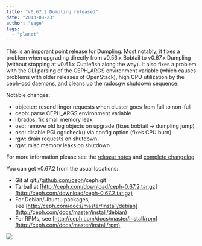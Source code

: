 ```yaml
---
title: "v0.67.2 Dumpling released"
date: "2013-08-23"
author: "sage"
tags: 
  - "planet"
---
```


This is an imporant point release for Dumpling. Most notably, it fixes a problem when upgrading directly from v0.56.x Bobtail to v0.67.x Dumpling (without stopping at v0.61.x Cuttlefish along the way). It also fixes a problem with the CLI parsing of the CEPH\_ARGS environment variable (which causes problems with older releases of OpenStack), high CPU utilization by the ceph-osd daemons, and cleans up the radosgw shutdown sequence.

Notable changes:

- objecter: resend linger requests when cluster goes from full to non-full
- ceph: parse CEPH\_ARGS environment variable
- librados: fix small memory leak
- osd: remove old log objects on upgrade (fixes bobtail -> dumpling jump)
- osd: disable PGLog::check() via config option (fixes CPU burn)
- rgw: drain requests on shutdown
- rgw: misc memory leaks on shutdown

For more information please see the [release notes](http://ceph.com/docs/master/release-notes/#v0-67-2-dumpling) and [complete changelog](http://ceph.com/docs/master/_downloads/v0.67.2.txt).

You can get v0.67.2 from the usual locations:

- Git at git://[github.com/ceph](http://github.com/ceph)/ceph.git
- Tarball at [http://ceph.com/download/ceph-0.67.2.tar.gz](http://ceph.com/download/ceph-0.67.2.tar.gz)
- For Debian/Ubuntu packages, see [http://ceph.com/docs/master/install/debian](http://ceph.com/docs/master/install/debian)
- For RPMs, see [http://ceph.com/docs/master/install/rpm](http://ceph.com/docs/master/install/rpm)

![](http://track.hubspot.com/__ptq.gif?a=268973&k=14&bu=http://ceph.com&r=http://ceph.com/releases/v0-67-2-dumpling-released/&bvt=rss&p=wordpress)
